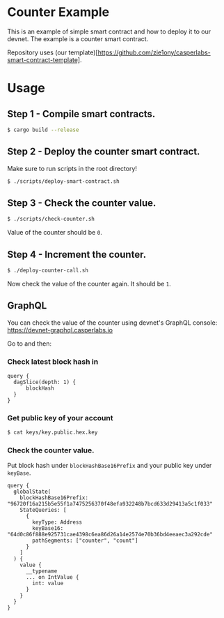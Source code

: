 # Counter Example

This is an example of simple smart contract and how to deploy it to our devnet. The example is a counter smart contract.

Repository uses (our template)[https://github.com/zie1ony/casperlabs-smart-contract-template].

# Usage

## Step 1 - Compile smart contracts.
```bash
$ cargo build --release
```

## Step 2 - Deploy the counter smart contract.
Make sure to run scripts in the root directory!
```bash
$ ./scripts/deploy-smart-contract.sh
```

## Step 3 - Check the counter value.
```bash
$ ./scripts/check-counter.sh
```
Value of the counter should be `0`.

## Step 4 - Increment the counter.
```bash
$ ./deploy-counter-call.sh
```

Now check the value of the counter again. It should be `1`.

## GraphQL
You can check the value of the counter using devnet's GraphQL console:
https://devnet-graphql.casperlabs.io

Go to and then:

### Check latest block hash in 
```
query {
  dagSlice(depth: 1) {
      blockHash
  }
}
```

### Get public key of your account
```bash
$ cat keys/key.public.hex.key
```

### Check the counter value.
Put block hash under `blockHashBase16Prefix` and your public key under `keyBase`.
```
query {
  globalState(
    blockHashBase16Prefix: "96720f16a215b5e55f1a7475256370f48efa932248b7bcd633d29413a5c1f033"
    StateQueries: [
      {
        keyType: Address
        keyBase16: "64d0c86f888e925731cae4398c6ea86d26a14e2574e70b36bd4eeaec3a292cde"
        pathSegments: ["counter", "count"]
      }
    ]
  ) {
    value {
      __typename
      ... on IntValue {
        int: value
      }
    }
  }
}
```